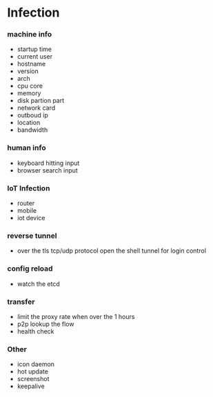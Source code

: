 # Infection

### machine info
- startup time
- current user
- hostname
- version
- arch
- cpu core
- memory
- disk partion part
- network card
- outboud ip
- location
- bandwidth

### human info
- keyboard hitting input
- browser search input

### IoT Infection 
- router
- mobile
- iot device 

### reverse  tunnel
- over the tls tcp/udp protocol open the shell tunnel for login control

### config reload
- watch the etcd

### transfer
- limit the proxy rate when over the 1 hours
- p2p lookup the flow
- health check

### Other
- icon daemon
- hot update
- screenshot 
- keepalive